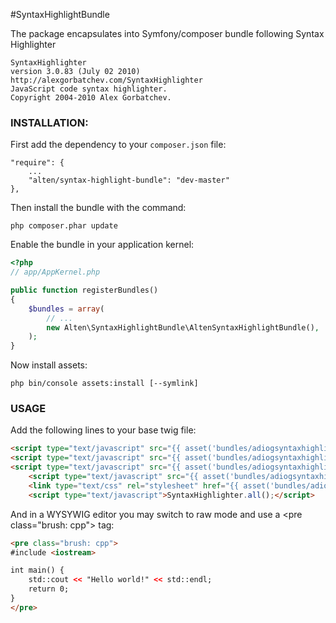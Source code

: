 #SyntaxHighlightBundle

The package encapsulates into Symfony/composer bundle following Syntax Highlighter

    SyntaxHighlighter 
    version 3.0.83 (July 02 2010)
    http://alexgorbatchev.com/SyntaxHighlighter
    JavaScript code syntax highlighter.
    Copyright 2004-2010 Alex Gorbatchev.

### **INSTALLATION**:

First add the dependency to your `composer.json` file:

    "require": {
        ...
        "alten/syntax-highlight-bundle": "dev-master"
    },

Then install the bundle with the command:

    php composer.phar update

Enable the bundle in your application kernel:

``` php
<?php
// app/AppKernel.php

public function registerBundles()
{
    $bundles = array(
        // ...
        new Alten\SyntaxHighlightBundle\AltenSyntaxHighlightBundle(),
    );
}
```

Now install assets:

    php bin/console assets:install [--symlink]

### **USAGE**

Add the following lines to your base twig file:
``` html
<script type="text/javascript" src="{{ asset('bundles/adiogsyntaxhighlight/js/scripts/shCore.js') }}"></script>
<script type="text/javascript" src="{{ asset('bundles/adiogsyntaxhighlight/js/scripts/shAutoloader.js') }}"></script>
<script type="text/javascript" src="{{ asset('bundles/adiogsyntaxhighlight/js/scripts/shBrushJScript.js') }}"></script>
	<script type="text/javascript" src="{{ asset('bundles/adiogsyntaxhighlight/js/scripts/shBrushCpp.js') }}"></script>
	<link type="text/css" rel="stylesheet" href="{{ asset('bundles/adiogsyntaxhighlight/css/styles/shCoreDefault.css') }}"/>
	<script type="text/javascript">SyntaxHighlighter.all();</script>
```

And in a WYSYWIG editor you may switch to raw mode and use a &lt;pre class="brush: cpp"&gt; tag:
``` html
<pre class="brush: cpp">
#include <iostream>

int main() {
	std::cout << "Hello world!" << std::endl;
	return 0;
}
</pre>
```

